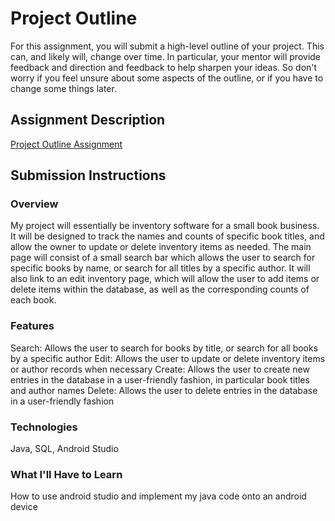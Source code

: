 # Project Outline
For this assignment, you will submit a high-level outline of your project. This can, and likely will, change over time. In particular, your mentor will provide feedback and direction and feedback to help sharpen your ideas. So don't worry if you feel unsure about some aspects of the outline, or if you have to change some things later.

## Assignment Description
[Project Outline Assignment](https://education.launchcode.org/liftoff/assignments/project-outline/)

## Submission Instructions

### Overview
My project will essentially be inventory software for a small book business. It will be designed to track the names and counts of
specific book titles, and allow the owner to update or delete inventory items as needed. The main page will consist of a small search bar which
allows the user to search for specific books by name, or search for all titles by a specific author. It will also link to an edit inventory page,
which will allow the user to add items or delete items within the database, as well as the corresponding counts of each book.


### Features
Search: Allows the user to search for books by title, or search for all books by a specific author
Edit: Allows the user to update or delete inventory items or author records when necessary
Create: Allows the user to create new entries in the database in a user-friendly fashion, in particular book titles and author names
Delete: Allows the user to delete entries in the database in a user-friendly fashion

### Technologies
Java, SQL, Android Studio


### What I'll Have to Learn
How to use android studio and implement my java code onto an android device
